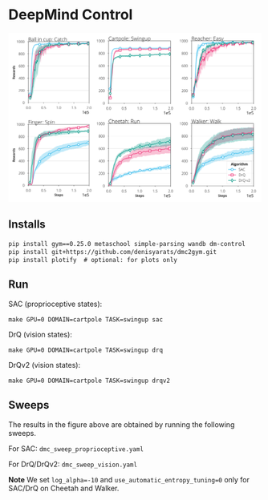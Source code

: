 # DeepMind Control

![](./results/all.png)

## Installs


```
pip install gym==0.25.0 metaschool simple-parsing wandb dm-control
pip install git+https://github.com/denisyarats/dmc2gym.git
pip install plotify  # optional: for plots only
```

## Run

SAC (proprioceptive states):
```
make GPU=0 DOMAIN=cartpole TASK=swingup sac
```

DrQ (vision states):
```
make GPU=0 DOMAIN=cartpole TASK=swingup drq
```

DrQv2 (vision states):
```
make GPU=0 DOMAIN=cartpole TASK=swingup drqv2
```

## Sweeps

The results in the figure above are obtained by running the following sweeps.

For SAC: `dmc_sweep_proprioceptive.yaml`

For DrQ/DrQv2: `dmc_sweep_vision.yaml`

**Note** We set `log_alpha=-10` and `use_automatic_entropy_tuning=0` only for SAC/DrQ on Cheetah and Walker.
